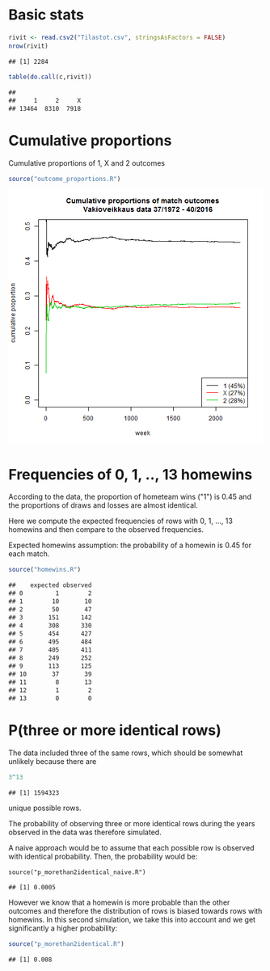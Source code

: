 



# Basic stats


```r
rivit <- read.csv2("Tilastot.csv", stringsAsFactors = FALSE)
nrow(rivit)
```

```
## [1] 2284
```

```r
table(do.call(c,rivit))
```

```
## 
##     1     2     X 
## 13464  8310  7918
```


# Cumulative proportions

Cumulative proportions of 1, X and 2 outcomes


```r
source("outcome_proportions.R")
```

![plot of chunk unnamed-chunk-2](figure/unnamed-chunk-2-1.png)

# Frequencies of 0, 1, .., 13 homewins

According to the data, the proportion of hometeam wins ("1") is 0.45 and the proportions of draws and losses are almost identical.  

Here we compute the expected frequencies of rows with 0, 1, ..., 13 homewins and then compare to the observed frequencies.  

Expected homewins assumption: the probability of a homewin is 0.45 for each match.


```r
source("homewins.R")
```

```
##    expected observed
## 0         1        2
## 1        10       10
## 2        50       47
## 3       151      142
## 4       308      330
## 5       454      427
## 6       495      484
## 7       405      411
## 8       249      252
## 9       113      125
## 10       37       39
## 11        8       13
## 12        1        2
## 13        0        0
```

# P(three or more identical rows)

The data included three of the same rows, which should be somewhat unlikely because there are 


```r
3^13
```

```
## [1] 1594323
```

unique possible rows.

The probability of observing three or more identical rows during the years observed in the data was therefore simulated. 

A naive approach would be to assume that each possible row is observed with identical probability. Then, the probability would be:

```{r}
source("p_morethan2identical_naive.R")
```

```
## [1] 0.0005
```

However we know that a homewin is more probable than the other outcomes and therefore the distribution of rows is biased towards rows with homewins. In this second simulation, we take this into account and we get significantly a higher probability:


```r
source("p_morethan2identical.R")
```

```
## [1] 0.008
```
